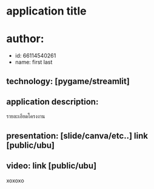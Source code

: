 # application title
# author: 
  * id: 66114540261
  * name: first last
## technology: [pygame/streamlit]
## application description:
รายละเอียดโครงงาน
## presentation: [slide/canva/etc..] link [public/ubu]
## video: link [public/ubu]
 xoxoxo
